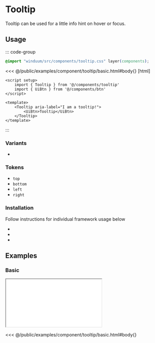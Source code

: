 # Tooltip
Tooltip can be used for a little info hint on hover or focus.

<ViewSourceGh href="https://github.com/winduum/winduum/blob/main/src/components/tooltip" />

## Usage

::: code-group
```css
@import "winduum/src/components/tooltip.css" layer(components);
```
<<< @/public/examples/component/tooltip/basic.html#body{} [html]
```vue
<script setup>
    import { Tooltip } from '@/components/tooltip'
    import { UiBtn } from '@/components/btn'
</script>

<template>
    <Tooltip aria-label="I am a tooltip!">
        <UiBtn>Tooltip</UiBtn>
    </Tooltip>
</template>
```
:::

### Variants
* <LinkGh name="default" path="components/tooltip" />

### Tokens
* `top`
* `bottom`
* `left`
* `right`

### Installation
Follow instructions for individual framework usage below

* <LinkGh name="winduum" url="https://github.com/winduum/winduum/blob/main/src/components/tooltip" />
* <LinkGh name="winduum-vue" url="https://github.com/winduum/winduum-vue/blob/main/src/components/tooltip" />
* <LinkGh name="winduum-react" url="https://github.com/winduum/winduum-react/blob/main/src/components/tooltip" />

## Examples

### Basic

<iframe onload="this.style.visibility = 'visible';" src="/examples/component/tooltip/basic.html"></iframe>

<<< @/public/examples/component/tooltip/basic.html#body{}


